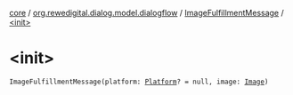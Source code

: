 [core](../../index.md) / [org.rewedigital.dialog.model.dialogflow](../index.md) / [ImageFulfillmentMessage](index.md) / [&lt;init&gt;](./-init-.md)

# &lt;init&gt;

`ImageFulfillmentMessage(platform: `[`Platform`](../-platform/index.md)`? = null, image: `[`Image`](../-image/index.md)`)`